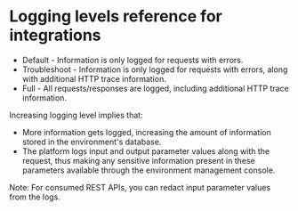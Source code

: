 # Logging levels reference for integrations

* Default - Information is only logged for requests with errors.
* Troubleshoot - Information is only logged for requests with errors, along with additional HTTP trace information.
* Full - All requests/responses are logged, including additional HTTP trace information.

Increasing logging level implies that:
* More information gets logged, increasing the amount of information stored in the environment's database.
* The platform logs input and output parameter values along with the request, thus making any sensitive information present in these parameters available through the environment management console.

Note: For consumed REST APIs, you can redact input parameter values from the logs.